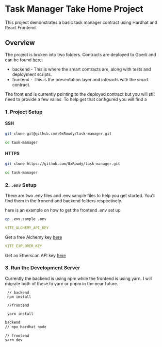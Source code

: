 # Task Manager Take Home Project

This project demonstrates a basic task manager contract using Hardhat and React Frontend.

## Overview

The project is broken into two folders. Contracts are deployed to Goerli and can be found [here](https://goerli.etherscan.io/address/0xC5C8dA64DfF5C2482C6BcE522BE119DAC6653A46#writeContract).

* backend - This is where the smart contracts are, along with tests and deployment scripts.
* frontend - This is the presentation layer and interacts with the smart contract.

The front end is currently pointing to the deployed contract but you will still need to provide a few valies. To help get that configured you will find a  

### 1. Project Setup

#### SSH

```bash
git clone git@github.com:0xRowdy/task-manager.git

cd task-manager

```

#### HTTPS

```bash
git clone https://github.com/0xRowdy/task-manager.git

cd task-manager

```

### 2. `.env` Setup

There are two .env files and .env.sample files to help you get started. You'll find them in the fronend and backend folders respectively. 

here is an example on how to get the frontend .env set up

```bash
cp .env.sample .env
```
 
```yaml
VITE_ALCHEMY_API_KEY
```

Get a free Alchemy key [here](https://www.alchemy.com/)

```yaml
VITE_EXPLORER_KEY
```

Get an Etherscan API key [here](https://etherscan.io/apis)

### 3. Run the Development Server

Currently the backend is using npm while the frontend is using yarn. I will migrate both of these to yarn or pnpm in the near future.


```
 // backend
 npm install
 
 //frontend
 
 yarn install
```

```bash
backend
// npx hardhat node

// frontend
yarn dev
```
